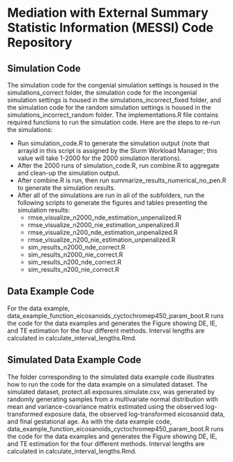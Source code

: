 # Mediation with External Summary Statistic Information (MESSI) Code Repository

## Simulation Code

The simulation code for the congenial simulation settings is housed in the simulations_correct folder, the simulation code for the incongenial simulation settings is housed in the simulations_incorrect_fixed folder, and the simulation code for the random simulation settings is housed in the simulations_incorrect_random folder. The implementations.R file contains required functions to run the simulation code. Here are the steps to re-run the simulations:

- Run simulation_code.R to generate the simulation output (note that arrayid in this script is assigned by the Slurm Workload Manager; this value will take 1-2000 for the 2000 simulation iterations).
- After the 2000 runs of simulation_code.R, run combine.R to aggregate and clean-up the simulation output.
- After combine.R is run, then run summarize_results_numerical_no_pen.R to generate the simulation results.
- After all of the simulations are run in all of the subfolders, run the following scripts to generate the figures and tables presenting the simulation results:
    - rmse_visualize_n2000_nde_estimation_unpenalized.R
    - rmse_visualize_n2000_nie_estimation_unpenalized.R
    - rmse_visualize_n200_nde_estimation_unpenalized.R
    - rmse_visualize_n200_nie_estimation_unpenalized.R
    - sim_results_n2000_nde_correct.R
    - sim_results_n2000_nie_correct.R
    - sim_results_n200_nde_correct.R
    - sim_results_n200_nie_correct.R

## Data Example Code

For the data example, data_example_function_eicosanoids_cyctochromep450_param_boot.R runs the code for the data examples and generates the Figure showing DE, IE, and TE estimation for the four different methods. Interval lengths are calculated in calculate_interval_lengths.Rmd.

## Simulated Data Example Code

The folder corresponding to the simulated data example code illustrates how to run the code for the data example on a simulated dataset. The simulated dataset, protect.all.exposures.simulate.csv, was generated by randomly generating samples from a multivariate normal distribution with mean and variance-covariance matrix estimated using the observed log-transformed exposure data, the observed log-transformed eicosanoid data, and final gestational age. As with the data example code, data_example_function_eicosanoids_cyctochromep450_param_boot.R runs the code for the data examples and generates the Figure showing DE, IE, and TE estimation for the four different methods. Interval lengths are calculated in calculate_interval_lengths.Rmd.
